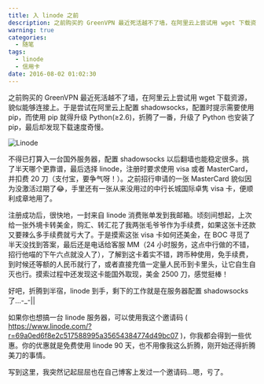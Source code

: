 ```yaml
---
title: 入 linode 之前
description: 之前购买的 GreenVPN 最近死活越不了墙，在阿里云上尝试用 wget 下载资源，貌似能够连接上。于是尝试在阿里云上配置 shadowsocks，配置时提示需要使用 pip，而使用 pip 就得升级 Python(≥2.6)，折腾了一番，升级了 Python 也安装了 pip，最后却发现下载速度奇慢。
warning: true
categories:
  - 随笔
tags:
  - linode
  - 信用卡
date: 2016-08-02 01:02:30
---
```



之前购买的 GreenVPN 最近死活越不了墙，在阿里云上尝试用 wget 下载资源，貌似能够连接上。于是尝试在阿里云上配置 shadowsocks，配置时提示需要使用 pip，而使用 pip 就得升级 Python(≥2.6)，折腾了一番，升级了 Python 也安装了 pip，最后却发现下载速度奇慢。

<!--more-->

![Linode](https://cdn.jsdelivr.net/gh/barretlee/blog/blog/src/blogimgs/2016/08/02/6c0378f8gw1f6eqkrtkhdj20p00dwwev.jpg)<!--<source src="http://ww2.sinaimg.cn/large/6c0378f8gw1f6eqkrtkhdj20p00dwwev.jpg">-->

不得已打算入一台国外服务器，配置 shadowsocks 以后翻墙也能稳定很多。挑了半天哪个更靠谱，最后选择 linode，注册时要求使用 visa 或者 MasterCard，并扣费 20 刀（支付宝，要争气呀！）。之前招行申请的一张 MasterCard 貌似因为没激活过期了😂，手里还有一张从来没用过的中行长城国际卓隽 visa 卡，便顺利成章地用了。

注册成功后，很快地，一封来自 linode 消费账单发到我邮箱。顷刻间想起，上次给一张外境卡转美金，购汇、转汇花了我两张毛爷爷作为手续费，如果这张卡还款又要辣么多手续费就亏大了。于是摸索这张 visa 卡如何还美金，在 BOC 寻觅了半天没找到答案，最后还是电话给客服 MM（24 小时服务，这点中行做的不错，招行他喵的下午六点就没人了），了解到这卡着实不错，跨币种使用，免手续费，到时候还等额的人民币就行了，或者直接充值一定量人民币到卡里头，让它自生自灭也行。摸索过程中还发现这卡能国外取现，美金 2500 刀，感觉挺棒！

好吧，折腾到半宿，linode 到手，剩下的工作就是在服务器配置 shadowsocks 了…-_-||

如果你也想搞一台 linode 服务器，可以使用我这个邀请码 ( https://www.linode.com/?r=69a0ed6f8e2c517588995a35654384774d49bc07 )，你我都会得到一些优惠。你的优惠就是免费使用 linode 90 天，也不用像我这么折腾，刚开始还得折腾美刀的事情。

写到这里，我突然记起屈屈也在自己博客上发过一个邀请码...嗯，亏了。

